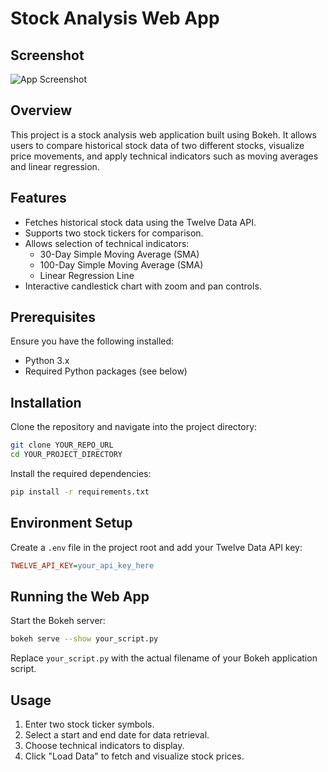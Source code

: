 # Stock Analysis Web App

## Screenshot

![App Screenshot](https://drive.google.com/file/d/1UePxoeIvX9nQzTXoT3LquGb3z5kJwECa/view?usp=sharing)

## Overview

This project is a stock analysis web application built using Bokeh. It allows users to compare historical stock data of two different stocks, visualize price movements, and apply technical indicators such as moving averages and linear regression.

## Features
- Fetches historical stock data using the Twelve Data API.
- Supports two stock tickers for comparison.
- Allows selection of technical indicators:
  - 30-Day Simple Moving Average (SMA)
  - 100-Day Simple Moving Average (SMA)
  - Linear Regression Line
- Interactive candlestick chart with zoom and pan controls.

## Prerequisites
Ensure you have the following installed:
- Python 3.x
- Required Python packages (see below)

## Installation

Clone the repository and navigate into the project directory:

```sh
git clone YOUR_REPO_URL
cd YOUR_PROJECT_DIRECTORY
```

Install the required dependencies:

```sh
pip install -r requirements.txt
```

## Environment Setup

Create a `.env` file in the project root and add your Twelve Data API key:

```ini
TWELVE_API_KEY=your_api_key_here
```

## Running the Web App

Start the Bokeh server:

```sh
bokeh serve --show your_script.py
```

Replace `your_script.py` with the actual filename of your Bokeh application script.

## Usage

1. Enter two stock ticker symbols.
2. Select a start and end date for data retrieval.
3. Choose technical indicators to display.
4. Click "Load Data" to fetch and visualize stock prices.


